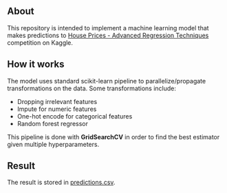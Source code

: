## About
This repository is intended to implement a machine learning model that makes predictions to [House Prices - Advanced Regression Techniques](https://www.kaggle.com/competitions/house-prices-advanced-regression-techniques) competition on Kaggle.

## How it works
The model uses standard scikit-learn pipeline to parallelize/propagate transformations on the data.
Some transformations include:
- Dropping irrelevant features
- Impute for numeric features
- One-hot encode for categorical features
- Random forest regressor

This pipeline is done with **GridSearchCV** in order to find the best estimator given multiple hyperparameters.

## Result
The result is stored in [predictions.csv](predictions.csv).